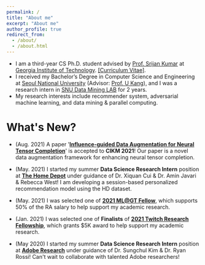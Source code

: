```yaml
---
permalink: /
title: "About me"
excerpt: "About me"
author_profile: true
redirect_from: 
  - /about/
  - /about.html
---
```


* I am a third-year CS Ph.D. student advised by [Prof. Srijan Kumar](https://www.cc.gatech.edu/~srijan/) at [Georgia Institute of Technology](https://www.gatech.edu/). [[Curriculum Vitae]](https://github.com/sejoonoh/sejoonoh.github.io/blob/master/files/CV_Sejoon_Oh_Latest.pdf).
* I received my Bachelor’s Degree in Computer Science and Engineering at [Seoul National University](http://snu.ac.kr) (Advisor: [Prof. U Kang](https://datalab.snu.ac.kr/~ukang/)), and I was a research intern in [SNU Data Mining LAB](https://datalab.snu.ac.kr/) for 2 years.
* My research interests include recommender system, adversarial machine learning, and data mining & parallel computing.


# What's New?

* (Aug. 2021) A paper '[**Influence-guided Data Augmentation for Neural Tensor Completion**](https://sejoonoh.github.io)' is accepted to **CIKM 2021**! Our paper is a novel data augmentation framework for enhancing neural tensor completion.

* (May. 2021) I started my summer **Data Science Research Intern** position at [**The Home Depot**](https://www.homedepot.com/) under guidance of Dr. Xiquan Cui & Dr. Amin Javari & Rebecca West! I am developing a session-based personalized recommendation model using the HD dataset.

* (May. 2021) I was selected one of [**2021 ML@GT Fellow**](https://mlatgt.blog/2021/05/10/the-machine-learning-center-awards-inaugural-mlgt-fellows/), which supports 50% of the RA salary to help support my academic research.

* (Jan. 2021) I was selected one of **Finalists** of [**2021 Twitch Research Fellowship**](https://blog.twitch.tv/en/2021/01/07/introducing-our-2021-twitch-research-fellows/), which grants $5K award to help support my academic research.

* (May 2020) I started my summer **Data Science Research Intern** position at [**Adobe Research**](https://research.adobe.com/) under guidance of Dr. Sungchul Kim & Dr. Ryan Rossi! Can't wait to collaborate with talented Adobe researchers!
